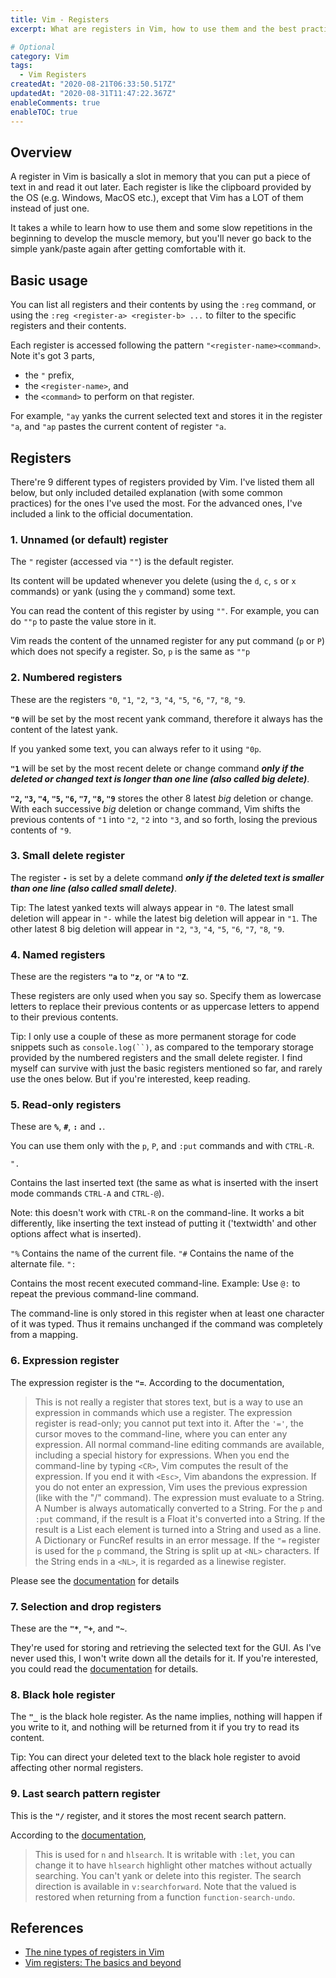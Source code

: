 ```yaml
---
title: Vim - Registers 
excerpt: What are registers in Vim, how to use them and the best practices.

# Optional
category: Vim
tags: 
  - Vim Registers
createdAt: "2020-08-21T06:33:50.517Z"
updatedAt: "2020-08-31T11:47:22.367Z"
enableComments: true
enableTOC: true
---
```


## Overview

A register in Vim is basically a slot in memory that you can put a piece of text in and read it out later. Each register is like the clipboard provided by the OS (e.g. Windows, MacOS etc.), except that Vim has a LOT of them instead of just one.

<b-alert variant="info" show>
  It takes a while to learn how to use them and some slow repetitions in the beginning to develop the muscle memory, but you'll never go back to the simple yank/paste again after getting comfortable with it.
</b-alert>

## Basic usage

You can list all registers and their contents by using the `:reg` command, or using the `:reg <register-a> <register-b> ...` to filter to the specific registers and their contents.

Each register is accessed following the pattern `"<register-name><command>`. Note it's got 3 parts,

- the `"` prefix,
- the `<register-name>`, and
- the `<command>` to perform on that register.

For example, `"ay` yanks the current selected text and stores it in the register `"a`, and `"ap` pastes the current content of register `"a`.

## Registers

There're 9 different types of registers provided by Vim. I've listed them all below, but only included detailed explanation (with some common practices) for the ones I've used the most. For the advanced ones, I've included a link to the official documentation.

### 1. Unnamed (or default) register

The `"` register (accessed via `""`) is the default register.

Its content will be updated whenever you delete (using the `d`, `c`, `s` or `x` commands) or yank (using the `y` command) some text.

You can read the content of this register by using `""`. For example, you can do `""p` to paste the value store in it.

<b-alert variant="info" show>
  Vim reads the content of the unnamed register for any put command (<code>p</code> or <code>P</code>) which does not specify a register. So, <code>p</code> is the same as <code>""p</code>
</b-alert>

### 2. Numbered registers

These are the registers `"0`, `"1`, `"2`, `"3`, `"4`, `"5`, `"6`, `"7`, `"8`, `"9`.

**`"0`** will be set by the most recent yank command, therefore it always has the content of the latest yank.

<b-alert variant="info" show>
  If you yanked some text, you can always refer to it using <code>"0p</code>.
</b-alert>

**`"1`** will be set by the most recent delete or change command _**only if the deleted or changed text is longer than one line (also called big delete)**_.

**`"2`, `"3`, `"4`, `"5`, `"6`, `"7`, `"8`, `"9`** stores the other 8 latest _*big*_ deletion or change. With each successive _big_ deletion or change command, Vim shifts the previous contents of `"1` into `"2`, `"2` into `"3`, and so forth, losing the previous contents of `"9`.

### 3. Small delete register

The register **`-`** is set by a delete command _**only if the deleted text is smaller than one line (also called small delete)**_.

<b-alert variant="success" show>
  <span class="font-weight-bold">Tip</span>: The latest yanked texts will always appear in <code>"0</code>. The latest small deletion will appear in <code>"-</code> while the latest big deletion will appear in <code>"1</code>. The other latest 8 big deletion will appear in <code>"2</code>,  <code>"3</code>,  <code>"4</code>,  <code>"5</code>,  <code>"6</code>,  <code>"7</code>,  <code>"8</code>, <code>"9</code>.
</b-alert>

### 4. Named registers

These are the registers **`"a`** to **`"z`**, or **`"A`** to **`"Z`**.

These registers are only used when you say so.  Specify them as lowercase letters to replace their previous contents or as uppercase letters to append to their previous contents.

<b-alert variant="success" show>
  <span class="font-weight-bold">Tip</span>: I only use a couple of these as more permanent storage for code snippets such as <code>console.log(``)</code>, as compared to the temporary storage provided by the numbered registers and the small delete register.
</b-alert>

<b-alert variant="info" show>
  I find myself can survive with just the basic registers mentioned so far, and rarely use the ones below. But if you're interested, keep reading.
</b-alert>

### 5. Read-only registers

These are **`%`**, **`#`**, **`:`** and **`.`**.  

You can use them only with the `p`, `P`, and `:put` commands and with `CTRL-R`.

<b-table-simple hover small caption-top responsive>
    <b-tbody>
      <b-tr>
        <b-th colspan="3"><code>".</code></b-th>
        <b-td>
          <p>Contains the last inserted text (the same as what is inserted with the insert mode commands <code>CTRL-A</code> and <code>CTRL-@</code>).</p>
          <p>
          <span class="font-weight-bold">Note</span>: this doesn't work with <code>CTRL-R</code> on the command-line.  It works a bit differently, like inserting the text instead of putting it ('textwidth' and other options affect what is inserted).
          </p>
        </b-td>
      </b-tr>
      <b-tr>
        <b-th colspan="3"><code>"%</code></b-th>
        <b-td>Contains the name of the current file.</b-td>
      </b-tr>
      <b-tr>
        <b-th colspan="3"><code>"#</code></b-th>
        <b-td>Contains the name of the alternate file.</b-td>
      </b-tr>
      <b-tr>
        <b-th colspan="3"><code>":</code></b-th>
        <b-td>
        <p>
          Contains the most recent executed command-line.  Example: Use <code>@:</code> to repeat the previous command-line command.
        </p>
        <p>
          The command-line is only stored in this register when at least one character of it was typed.  Thus it remains unchanged if the command was completely from a mapping.
        </p>
        </b-td>
      </b-tr>
    </b-tbody>
</b-table-simple>

### 6. Expression register

The expression register is the **`"=`**. According to the documentation,

> This is not really a register that stores text, but is a way to use an expression in commands which use a register.  The expression register is read-only; you cannot put text into it.  After the <code>'='</code>, the cursor moves to the command-line, where you can enter any expression. All normal command-line editing commands are available, including a special history for expressions.  When you end the command-line by typing <code><CR\></code>, Vim computes the result of the expression.  If you end it with <code><Esc\></code>, Vim abandons the expression.  If you do not enter an expression, Vim uses the previous expression (like with the "/" command).
> The expression must evaluate to a String.  A Number is always automatically converted to a String.  For the <code>p</code> and <code>:put</code> command, if the result is a Float it's converted into a String.  If the result is a List each element is turned into a String and used as a line. A Dictionary or FuncRef results in an error message.
> If the <code>"=</code> register is used for the <code>p</code> command, the String is split up at <code><NL\></code> characters.  If the String ends in a <code><NL\></code>, it is regarded as a linewise register.

Please see the [documentation](http://vimdoc.sourceforge.net/htmldoc/change.html#registers) for details

### 7. Selection and drop registers

These are the **`"*`**, **`"+`**, and **`"~`**.

They're used for storing and retrieving the selected text for the GUI. As I've never used this, I won't write down all the details for it. If you're interested, you could read the [documentation](http://vimdoc.sourceforge.net/htmldoc/change.html#registers) for details.

### 8. Black hole register

The **`"_`** is the black hole register. As the name implies, nothing will happen if you write to it, and nothing will be returned from it if you try to read its content.

<b-alert variant="success" show>
  <span class="font-weight-bold">Tip</span>: You can direct your deleted text to the black hole register to avoid affecting other normal registers.
</b-alert>

### 9. Last search pattern register

This is the **`"/`** register, and it stores the most recent search pattern.

According to the [documentation](http://vimdoc.sourceforge.net/htmldoc/change.html#registers),
> This is used for `n` and `hlsearch`. It is writable with `:let`, you can change it to have `hlsearch` highlight other matches without actually searching.  You can't yank or delete into this register.  The search direction is available in `v:searchforward`. Note that the valued is restored when returning from a function `function-search-undo`.

## References

- [The nine types of registers in Vim](http://vimdoc.sourceforge.net/htmldoc/change.html#registers)
- [Vim registers: The basics and beyond](https://www.brianstorti.com/vim-registers/)
